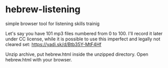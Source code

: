 # hebrew-listening
simple browser tool for listening skills trainig

Let's say you have 101 mp3 files numbered from 0 to 100.
I'll record it later under CC license, while it is possible to use this imperfect and legally not cleared set: https://yadi.sk/d/Btb35Y-MtF4Hf

Unzip archive, put hebrew.html inside the unzipped directory. Open hebrew.html with your browser.
